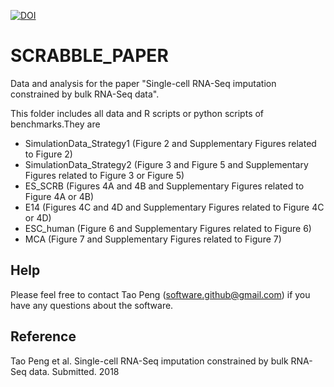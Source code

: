 

[![DOI](https://zenodo.org/badge/173669168.svg)](https://zenodo.org/badge/latestdoi/173669168)


# SCRABBLE_PAPER

Data and analysis for the paper "Single-cell RNA-Seq imputation constrained by bulk RNA-Seq data".

This folder includes all data and R scripts or python scripts of benchmarks.They are
- SimulationData_Strategy1 (Figure 2 and Supplementary Figures related to Figure 2)
- SimulationData_Strategy2 (Figure 3 and Figure 5 and Supplementary Figures related to Figure 3 or Figure 5)
- ES_SCRB (Figures 4A and 4B and Supplementary Figures related to Figure 4A or 4B)
- E14 (Figures 4C and 4D and Supplementary Figures related to Figure 4C or 4D)
- ESC_human (Figure 6 and Supplementary Figures related to Figure 6)
- MCA (Figure 7 and Supplementary Figures related to Figure 7)

## Help
Please feel free to contact Tao Peng (software.github@gmail.com) if you have any questions about the software.

## Reference
Tao Peng et al. Single-cell RNA-Seq imputation constrained by bulk RNA-Seq data. Submitted. 2018